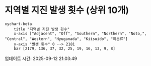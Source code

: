 # 지역별 지진 발생 횟수 (상위 10개)

```mermaid
xychart-beta
    title "지역별 지진 발생 횟수"
    x-axis ["Adjacent", "Off", "Southern", "Northern", "Noto,", "Central", "Western", "Hyuganada", "Kiisuido", "미분류"]
    y-axis "발생 횟수" 0 --> 2181
    bar [2179, 136, 37, 32, 25, 19, 16, 13, 9, 8]
```

업데이트 시간: 2025-09-12 21:03:49

